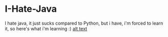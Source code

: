 # I-Hate-Java
I hate java, it just sucks compared to Python, but i have, i'm forced to learn it, so here's what i'm learning :)
[alt text](http://url/to/img.png)
